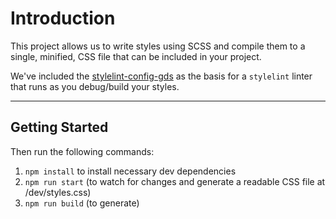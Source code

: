 # Introduction

This project allows us to write styles using SCSS and compile them to a single, minified, CSS file that can be included in your project.

We've included the [stylelint-config-gds](https://github.com/alphagov/stylelint-config-gds) as the basis for a `stylelint` linter that runs as you debug/build your styles.

---

## Getting Started

Then run the following commands:

1. `npm install` to install necessary dev dependencies
2. `npm run start` (to watch for changes and generate a readable CSS file at /dev/styles.css)
3. `npm run build` (to generate)
